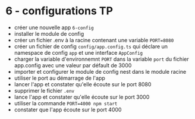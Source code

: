# 6 - configurations TP

- créer une nouvelle app `6-config`
- installer le module de config
- créer un fichier .env à la racine contenant une variable `PORT=8080`
- créer un fichier de config `config/app.config.ts` qui déclare un namespace de config `app` et une interface `AppConfig`
- charger la variable d'environnemnt `PORT` dans la variable `port` du fichier app.config avec une valeur par défault de 3000
- importer et configurer le module de config nest dans le module racine
- utiliser le port au démarrage de l'app
- lancer l'app et constater qu'elle écoute sur le port 8080
- supprimer le fichier `.env`
- lance l'app et constater qu'elle écoute sur le port 3000
- utiliser la commande `PORT=4000 npm start`
- constater que l'app écoute sur le port 4000
